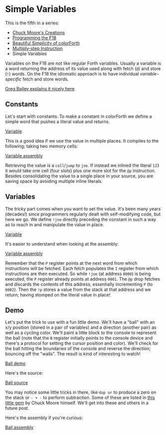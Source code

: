 # Simple Variables

This is the fifth in a series:

* [Chuck Moore's Creations](chuck_moores_creations.md)
* [Programming the F18](programming_the_f18.md)
* [Beautiful Simplicity of colorForth](beautiful_simplicity.md)
* [Multiply-step Instruction](multiply_step.md)
* Simple Variables

Variables on the F18 are not like regular Forth variables. Usually a variable is a word returning the address of its value used along with fetch (`@`) and store (`!`) words. On the F18 the idiomatic approach is to have individual _variable-specific_ fetch and store words.

[Greg Bailey explains it nicely here](https://www.youtube.com/watch?v=ueoHb8Ic0kc).

## Constants

Let's start with constants. To make a constant in colorForth we define a simple word that pushes a literal value and returns.

[Variable](images/joe.png)

This is a good idea if we use the value in multiple places. It compiles to the following; taking two memory cells:

[Variable assembly](images/joe_asm.png)

Retrieving the value is a `call`/`jump` to `joe`. If instead we inlined the literal `123` it would take one cell (four slots) plus one more slot for the `@p` instruction. Besides consolidating the value to a single place in your source, you are saving space by avoiding multiple inline literals.

## Variables

The tricky part comes when you want to set the value. It's been many years (decades!) since programmers regularly dealt with self-modifying code, but here we go. We define `!joe` directly preceding the constant in such a way as to reach in and manipulate the value in place.

[Variable](images/joe_var.png)

It's easier to understand when looking at the assembly:

[Variable assembly](images/joe_var_asm.png)

Remember that the `P` register points at the next word from which instructions will be fetched. Each fetch populates the `I` register from which instructions are then executed. So while `!joe` (at address `0000`) is being executed, the `P` register already points at address `0001`. The `@p` drop fetches and discards the contents of this address, essentially incrementing `P` (to `0002`). Then the `!p` stores a value from the stack at that address and we return; having stomped on the literal value in place!

## Demo

Let's put the trick to use with a fun little demo. We'll have a "ball" with an x/y position (stored in a pair of variables) and a direction (another pair) as well as a cycling color. We'll paint a little block to the console to represent the ball (note that the `B` register initially points to the console device and there's a protocol for setting the cursor position and color). We'll check for the ball hitting the boundaries of the console and reverse the direction; bouncing off the "walls". The result is kind of interesting to watch!

[Ball demo](images/ball.gif)

Here's the source:

[Ball source](images/ball.png)

You may notice some little tricks in there, like `dup or` to produce a zero on the stack or `- + -` to perform subtraction. Some of these are listed in [this little gem](http://www.colorforth.com/inst.htm) by Chuck Moore himself. We'll get into these and others in a future post.

Here's the assembly if you're curious:

[Ball assembly](images/ball_asm.png)
